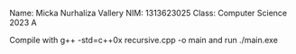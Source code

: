 Name: Micka Nurhaliza Vallery
NIM: 1313623025
Class: Computer Science 2023 A

Compile with g++ -std=c++0x recursive.cpp -o main and run ./main.exe